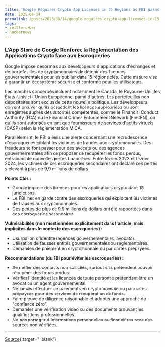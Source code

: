 ```yaml
---
title: 'Google Requires Crypto App Licenses in 15 Regions as FBI Warns of $9.9M Scam Losses'
date: 2025-08-14
permalink: /posts/2025/08/14/google-requires-crypto-app-licenses-in-15-regions-as-fbi-warns-of-99m-scam-losses/
tags:
- veille-cyber
- hackernews
---
```

### L'App Store de Google Renforce la Réglementation des Applications Crypto face aux Escroqueries

Google impose désormais aux développeurs d'applications d'échanges et de portefeuilles de cryptomonnaies de détenir des licences gouvernementales pour les publier dans 15 régions clés. Cette mesure vise à garantir un écosystème sécurisé et conforme pour les utilisateurs.

Les marchés concernés incluent notamment le Canada, le Royaume-Uni, les États-Unis et l'Union Européenne, parmi d'autres. Les portefeuilles non dépositaires sont exclus de cette nouvelle politique. Les développeurs doivent prouver qu'ils possèdent les licences appropriées ou sont enregistrés auprès des autorités compétentes, comme le Financial Conduct Authority (FCA) ou le Financial Crimes Enforcement Network (FinCEN), ou qu'ils sont autorisés en tant que fournisseurs de services d'actifs virtuels (CASP) selon la réglementation MiCA.

Parallèlement, le FBI a émis une alerte concernant une recrudescence d'escroqueries ciblant les victimes de fraudes aux cryptomonnaies. Des fraudeurs se font passer pour des avocats ou des agences gouvernementales afin de proposer de récupérer les fonds perdus, entraînant de nouvelles pertes financières. Entre février 2023 et février 2024, les victimes de ces escroqueries secondaires ont déclaré des pertes s'élevant à plus de 9,9 millions de dollars.

**Points Clés :**

*   Google impose des licences pour les applications crypto dans 15 juridictions.
*   Le FBI met en garde contre des escroqueries qui exploitent les victimes de fraudes aux cryptomonnaies.
*   Des pertes de plus de 9,9 millions de dollars ont été rapportées dans ces escroqueries secondaires.

**Vulnérabilités (non mentionnées explicitement dans l'article, mais implicites dans le contexte des escroqueries) :**

*   Usurpation d'identité (agences gouvernementales, avocats).
*   Utilisation de fausses entités gouvernementales ou réglementaires.
*   Demandes de paiement en cryptomonnaie ou par cartes prépayées.

**Recommandations (du FBI pour éviter les escroqueries) :**

*   Se méfier des contacts non sollicités, surtout s'ils prétendent pouvoir récupérer des fonds perdus.
*   Vérifier l'identité et les licences de toute personne prétendant être un avocat ou un agent gouvernemental.
*   Ne jamais effectuer de paiements en cryptomonnaie ou par cartes prépayées pour des services de récupération de fonds.
*   Faire preuve de diligence raisonnable et adopter une approche de "confiance zéro".
*   Demander une vérification vidéo ou des documents prouvant les qualifications professionnelles.
*   Ne pas partager d'informations personnelles ou financières avec des sources non vérifiées.

---
[Source](https://thehackernews.com/2025/08/google-requires-crypto-app-licenses-in.html){:target="_blank"}
